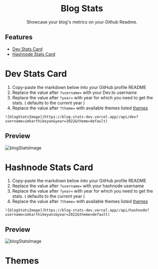 <h1 align="center">Blog Stats</h1>

<p align="center"> Showcase your blog's metrics on your Github Readme. </p> 


## Features

-   [Dev Stats Card](#dev-stats-card)
-   [Hashnode Stats Card](#hashnode-stats-card)

# Dev Stats Card

1. Copy-paste the markdown below into your GitHub profile README
2. Replace the value after `?username=` with your Dev.to username
3. Replace the value after `?year=` with year for which you need to get the stats. ( defaults to the current year )
4. Replace the value after `?theme=` with available themes listed [themes](#themes)

```
![blogStatsImage](https://blog-stats-dev.vercel.app//api/dev?username=imkarthikeyan&year=2022&theme=default)
```

## Preview 

![blogStatsImage](https://blog-stats-dev.vercel.app//api/dev?username=imkarthikeyan&year=2022&theme=default)

# Hashnode Stats Card

1. Copy-paste the markdown below into your GitHub profile README
2. Replace the value after `?username=` with your hashnode username
3. Replace the value after `?year=` with year for which you need to get the stats. ( defaults to the current year )
4. Replace the value after `?theme=` with available themes listed [themes](#themes)

```
![blogStatsImage](https://blog-stats-dev.vercel.app//api/hashnode?username=imkarthikeyans&year=2022&theme=default)
```

## Preview

![blogStatsImage](https://blog-stats-dev.vercel.app//api/hashnode?username=imkarthikeyans&year=2022&theme=default)


# Themes
